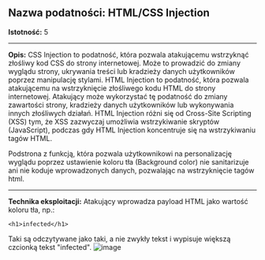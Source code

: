 ## Nazwa podatności: HTML/CSS Injection

**Istotność:** 5

---

**Opis:**
CSS Injection to podatność, która pozwala atakującemu wstrzyknąć złośliwy kod CSS do strony internetowej. Może to prowadzić do zmiany wyglądu strony, ukrywania treści lub kradzieży danych użytkowników poprzez manipulację stylami.
HTML Injection to podatność, która pozwala atakującemu na wstrzyknięcie złośliwego kodu HTML do strony internetowej. Atakujący może wykorzystać tę podatność do zmiany zawartości strony, kradzieży danych użytkowników lub wykonywania innych złośliwych działań. HTML Injection różni się od Cross-Site Scripting (XSS) tym, że XSS zazwyczaj umożliwia wstrzykiwanie skryptów (JavaScript), podczas gdy HTML Injection koncentruje się na wstrzykiwaniu tagów HTML.

Podstrona z funkcją, która pozwala użytkownikowi na personalizację wyglądu poprzez ustawienie koloru tła (Background color) nie sanitarizuje ani nie koduje wprowadzonych danych, pozwalając na wstrzyknięcie tagów html.

---

**Technika eksploitacji:**
Atakujący wprowadza payload HTML jako wartość koloru tła, np.:

`<h1>infected</h1>`

Taki są odczytywane jako taki, a nie zwykły tekst i wypisuje większą czcionką tekst "infected".
![image](https://github.com/GrzechuG/PWR-CBE-BAW-mutillidae-2024/assets/56219452/2441eb84-dbf6-45d8-b0ae-e1e55c454ce7)

